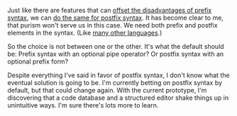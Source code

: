 Just like there are features that can
[offset the disadvantages of prefix syntax](/daily/2025-02-13), we can
[do the same for postfix syntax](/daily/2025-02-15). It has become clear to me,
that purism won't serve us in this case. We need both prefix and postfix
elements in the syntax. (Like [many other languages](/daily/2024-05-03).)

So the choice is not between one or the other. It's what the default should be:
Prefix syntax with an optional pipe operator? Or postfix syntax with an optional
prefix form?

Despite everything I've said in favor of postfix syntax, I don't know what the
eventual solution is going to be. I'm currently betting on postfix syntax by
default, but that could change again. With the current prototype, I'm
discovering that a code database and a structured editor shake things up in
unintuitive ways. I'm sure there's lots more to learn.
